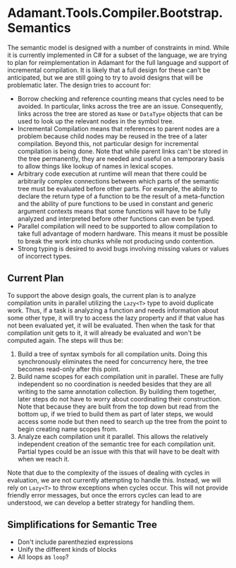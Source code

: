 # Adamant.Tools.Compiler.Bootstrap.Semantics

The semantic model is designed with a number of constraints in mind. While it is currently implemented in C# for a subset of the language, we are trying to plan for reimplementation in Adamant for the full language and support of incremental compilation. It is likely that a full design for these can't be anticipated, but we are still going to try to avoid designs that will be problematic later. The design tries to account for:

* Borrow checking and reference counting means that cycles need to be avoided. In particular, links across the tree are an issue. Consequently, links across the tree are stored as `Name` or `DataType` objects that can be used to look up the relevant nodes in the symbol tree.
* Incremental Compilation means that references to parent nodes are a problem because child nodes may be reused in the tree of a later compilation. Beyond this, not particular design for incremental compilation is being done. Note that while parent links can't be stored in the tree permanently, they are needed and useful on a temporary basis to allow things like lookup of names in lexical scopes.
* Arbitrary code execution at runtime will mean that there could be arbitrarily complex connections between which parts of the semantic tree must be evaluated before other parts. For example, the ability to declare the return type of a function to be the result of a meta-function and the ability of pure functions to be used in constant and generic argument contexts means that some functions will have to be fully analyzed and interpreted before other functions can even be typed.
* Parallel compilation will need to be supported to allow compilation to take full advantage of modern hardware. This means it must be possible to break the work into chunks while not producing undo contention.
* Strong typing is desired to avoid bugs involving missing values or values of incorrect types.

## Current Plan

To support the above design goals, the current plan is to analyze compilation units in parallel utilizing the `Lazy<T>` type to avoid duplicate work. Thus, if a task is analyzing a function and needs information about some other type, it will try to access the lazy property and if that value has not been evaluated yet, it will be evaluated. Then when the task for that compilation unit gets to it, it will already be evaluated and won't be computed again. The steps will thus be:

1. Build a tree of syntax symbols for all compilation units. Doing this synchronously eliminates the need for concurrency here, the tree becomes read-only after this point.
2. Build name scopes for each compilation unit in parallel. These are fully independent so no coordination is needed besides that they are all writing to the same annotation collection. By building them together, later steps do not have to worry about coordinating their construction. Note that because they are built from the top down but read from the bottom up, if we tried to build them as part of later steps, we would access some node but then need to search up the tree from the point to begin creating name scopes from.
3. Analyze each compilation unit it parallel. This allows the relatively independent creation of the semantic tree for each compilation unit. Partial types could be an issue with this that will have to be dealt with when we reach it.

Note that due to the complexity of the issues of dealing with cycles in evaluation, we are not currently attempting to handle this. Instead, we will rely on `Lazy<T>` to throw exceptions when cycles occur. This will not provide friendly error messages, but once the errors cycles can lead to are understood, we can develop a better strategy for handling them.

## Simplifications for Semantic Tree

* Don't include parenthezied expressions
* Unify the different kinds of blocks
* All loops as `loop`?
